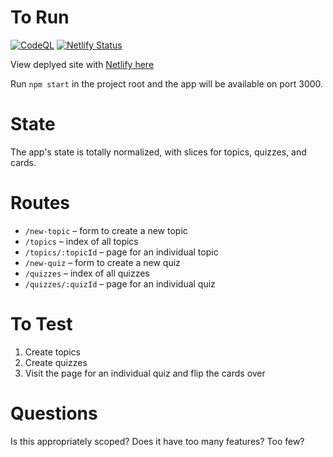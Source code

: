 # To Run

[![CodeQL](https://github.com/SOliv1/flash-cards-ca/actions/workflows/codeql-analysis.yml/badge.svg)](https://github.com/SOliv1/flash-cards-ca/actions/workflows/codeql-analysis.yml)
[![Netlify Status](https://api.netlify.com/api/v1/badges/6693605e-ab3a-456a-9f94-68db2f3c5a49/deploy-status?branch=master)](https://app.netlify.com/sites/flash-cards-react-router-ca/deploys)

View deplyed site with [Netlify here](https://flash-cards-react-router-ca.netlify.app/) 

Run `npm start` in the project root and the app will be available on port 3000.


# State

The app's state is totally normalized, with slices for topics, quizzes, and cards.

# Routes

- `/new-topic` – form to create a new topic
- `/topics` – index of all topics
- `/topics/:topicId` – page for an individual topic
- `/new-quiz` – form to create a new quiz
- `/quizzes` – index of all quizzes
- `/quizzes/:quizId` – page for an individual quiz

# To Test

1. Create topics
2. Create quizzes
3. Visit the page for an individual quiz and flip the cards over

# Questions

Is this appropriately scoped? Does it have too many features? Too few?

